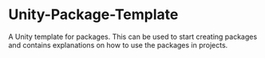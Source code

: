 # Unity-Package-Template
A Unity template for packages. This can be used to start creating packages and contains explanations on how to use the packages in projects.
